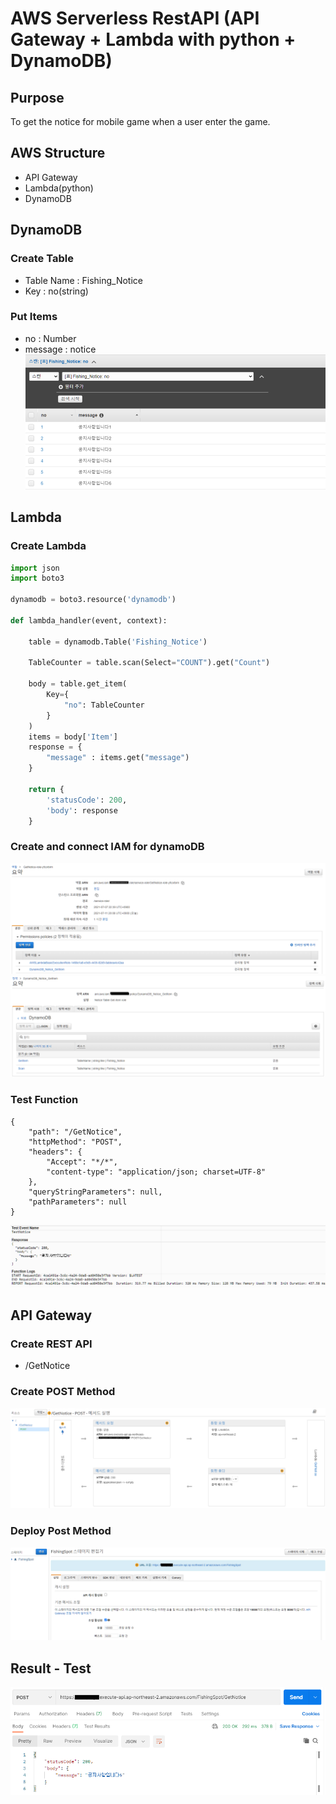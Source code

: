 # AWS Serverless RestAPI (API Gateway + Lambda with python + DynamoDB)

## Purpose
To get the notice for mobile game when a user enter the game.

## AWS Structure
- API Gateway
- Lambda(python)
- DynamoDB

## DynamoDB
### Create Table
- Table Name : Fishing_Notice
- Key : no(string)
### Put Items
- no : Number
- message : notice
![Dynamodb](/AWS_Serverless_RESTAPI/Dynamodb.png)

## Lambda
### Create Lambda
```python
import json
import boto3

dynamodb = boto3.resource('dynamodb')

def lambda_handler(event, context):
    
    table = dynamodb.Table('Fishing_Notice')
    
    TableCounter = table.scan(Select="COUNT").get("Count")
    
    body = table.get_item(
        Key={
            "no": TableCounter
        }
    )
    items = body['Item']
    response = {
        "message" : items.get("message")
    }
    
    return {
        'statusCode': 200,
        'body': response
    }
```
### Create and connect IAM for dynamoDB
![IAM1](/AWS_Serverless_RESTAPI/IAM1.png)
![IAM2](/AWS_Serverless_RESTAPI/IAM2.png)
### Test Function
```
{
    "path": "/GetNotice",
    "httpMethod": "POST",
    "headers": {
        "Accept": "*/*",
        "content-type": "application/json; charset=UTF-8"
    },
    "queryStringParameters": null,
    "pathParameters": null
}
```
![Test1](/AWS_Serverless_RESTAPI/Test1.png)

## API Gateway
### Create REST API
- /GetNotice
### Create POST Method
![Gateway](/AWS_Serverless_RESTAPI/Gateway1.png)
### Deploy Post Method
![Deploy](/AWS_Serverless_RESTAPI/Deploy1.png)

## Result - Test
![Result](/AWS_Serverless_RESTAPI/Result.png)
